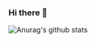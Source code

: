 ### Hi there 👋
![Anurag's github stats](https://github-readme-stats.vercel.app/api?username=anuraghazra&show_icons=true&theme=radical)

<!--
**AntonMZ/AntonMZ** is a ✨ _special_ ✨ repository because its `README.md` (this file) appears on your GitHub profile.

Here are some ideas to get you started:

- 🔭 I’m currently working on ...
- 🌱 I’m currently learning ...
- 👯 I’m looking to collaborate on ...
- 🤔 I’m looking for help with ...
- 💬 Ask me about ...
- 📫 How to reach me: ...
- 😄 Pronouns: ...
- ⚡ Fun fact: ...
-->
